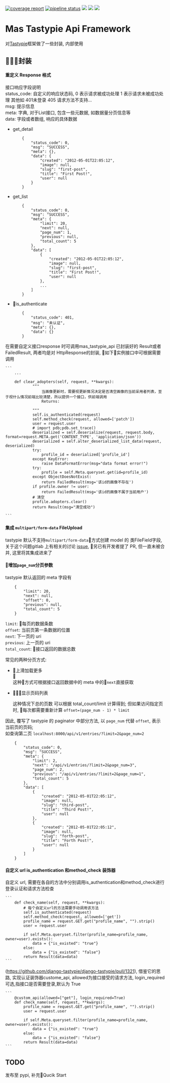 [![coverage report](http://gitlab.mathartsys.com/Paden/mas_tastypie_api/badges/master/coverage.svg)](http://gitlab.mathartsys.com/Paden/mas_tastypie_api/commits/master)
[![pipeline status](http://gitlab.mathartsys.com/Paden/mas_tastypie_api/badges/master/pipeline.svg)](http://gitlab.mathartsys.com/Paden/mas_tastypie_api/commits/master)
[![](https://img.shields.io/badge/python-3.6-brightgreen.svg)]()
[![](https://img.shields.io/badge/django-2.%2B-brightgreen.svg)]()
[![](https://img.shields.io/badge/django--tastypie-0.14.1-brightgreen.svg)]()


Mas Tastypie Api Framework
=====

对[Tastypie](https://github.com/django-tastypie/django-tastypie)框架做了一些封装, 内部使用

## 封装
 
#### 重定义 Response 格式

>>> 

接口响应字段说明    
status_code: 自定义的响应状态码, 0 表示请求被成功处理 1 表示请求未被成功处理  其他如 401未登录 405 请求方法不支持...       
msg: 提示信息    
meta: 字典, 对于List接口, 包含一些元数据, 如数据量分页信息等    
data: 字段或者数组, 响应的具体数据   


- get_detail
    ```
        {
            "status_code": 0,
            "msg": "SUCCESS",
            "meta": {},
            "data": {
                "created": "2012-05-01T22:05:12",
                "image": null,
                "slug": "first-post",
                "title": "First Post!",
                "user": null
            }
        }
    ```

- get_list
    ```
        {
            "status_code": 0,
            "msg": "SUCCESS",
            "meta": {
                "limit": 20,
                "next": null,
                "page_num": 1,
                "previous": null,
                "total_count": 5
            },
            "data": [
                {
                    "created": "2012-05-01T22:05:12",
                    "image": null,
                    "slug": "first-post",
                    "title": "First Post!",
                    "user": null
                },
                ...
            ]
        }
    ```

- is_authenticate

    ```
        {
            "status_code": 401,
            "msg": "未认证",
            "meta": {},
            "data": {}
        }
    ```

>>>
在需要自定义接口response 时可调用mas_tastypie_api 已封装好的 Result或者 FailedResult, 两者均是对 HttpResponse的封装, 如下实例接口中可根据需要调用

    ```
        ...

        def clear_adopters(self, request, **kwargs):
                """
                    当画像更新时，需要视更新情况决定是否清空画像的当前采用者列表，至于视什么情况前端比较清楚，所以提供一个接口，供前端调用
                    Returns:

                """
                self.is_authenticated(request)
                self.method_check(request, allowed=['patch'])
                user = request.user
                # import pdb;pdb.set_trace()
                deserialized = self.deserialize(request, request.body, format=request.META.get('CONTENT_TYPE', 'application/json'))
                deserialized = self.alter_deserialized_list_data(request, deserialized)
                try:
                    profile_id = deserialized['profile_id']
                except KeyError:
                    raise DataFormatError(msg="data format error!")
                try:
                    profile = self.Meta.queryset.get(id=profile_id)
                except ObjectDoesNotExist:
                    return FailedResult(msg='该id的画像不存在')
                if profile.owner != user:
                    return FailedResult(msg='该id的画像不属于当前用户')
                # 清空
                profile.adopters.clear()
                return Result(msg="清空成功")

    ```

#### 集成 `multipart/form-data` FileUpload

 tastypie 默认不支持`multipart/form-data`方式创建 model 的 类FileField字段, 关于这个问题gitlab 上有相关的讨论 [issue](`https://github.com/django-tastypie/django-tastypie/issues/1419`), 
 另已有开发者提了 PR, 但一直未被合并, 这里将其集成进来了

#### 增加`page_num`分页参数

tastypie 默认返回的 meta 字段有
```
    {
        "limit": 20,
        "next": null,
        "offset": 0,
        "previous": null,
        "total_count": 5
    }
```
`limit`:  每页的数据条数     
`offset`: 当前页第一条数据的位置   
`next`:   下一页的 uri   
`previous`: 上一页的 uri   
`total_count`: 接口返回的数据总数   


常见的两种分页方式:

- 上滑加载更多  
	
    这种方式可根据接口返回数据中的 meta 中的`next`直接获取

- 显示页码列表
      
    这种情况下总的页数 可以根据 total_count/limit 计算得到; 但如果访问指定页时, 每次都需要重新计算 `offset=(page_num - 1) * limit`

因此, 覆写了 tastypie 的 paginator 中部分方法, 以 `page_num` 代替 `offset`, 表示当前页的页码;   
如查询第二页
`localhost:8000/api/v1/entries/?limit=2&page_num=2`

```
    {
        "status_code": 0,
        "msg": "SUCCESS",
        "meta": {
            "limit": 2,
            "next": "/api/v1/entries/?limit=2&page_num=3",
            "page_num": 2,
            "previous": "/api/v1/entries/?limit=2&page_num=1",
            "total_count": 5
        },
        "data": [
            {
                "created": "2012-05-01T22:05:12",
                "image": null,
                "slug": "third-post",
                "title": "Third Post!",
                "user": null
            },
            {
                "created": "2012-05-01T22:05:12",
                "image": null,
                "slug": "forth-post",
                "title": "Forth Post!",
                "user": null
            }
        ]
    }
```

#### 自定义 url is_authentication 和method_check 装饰器
    
自定义 url, 需要在各自的方法中分别调用is_authentication和method_check进行登录认证和请求方法检查
    
    ```
        def check_name(self, request, **kwargs):
            # 每个自定义url的方法需要手动调用该方法
            self.is_authenticated(request)
            self.method_check(request, allowed=['get'])
            profile_name = request.GET.get("profile_name", "").strip()
            user = request.user

            if self.Meta.queryset.filter(profile_name=profile_name, owner=user).exists():
                data = {"is_existed": "true"}
            else:
                data = {"is_existed": "false"}
            return Result(data=data)
    ```

(https://github.com/django-tastypie/django-tastypie/pull/1321), 借鉴它的思路, 实现认证装饰器custome_api, allowed为接口接受的请求方法, login_required可选,指接口是否需要登录,默认为 True

    ```
        @custom_api(allowed=["get"], login_required=True)
        def check_name(self, request, **kwargs):
            profile_name = request.GET.get("profile_name", "").strip()
            user = request.user

            if self.Meta.queryset.filter(profile_name=profile_name, owner=user).exists():
                data = {"is_existed": "true"}
            else:
                data = {"is_existed": "false"}
            return Result(data=data)
    ```

## TODO 
发布至 pypi, 补充Qucik Start